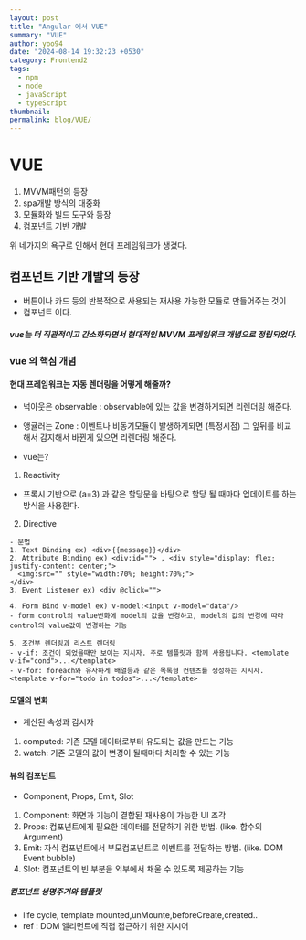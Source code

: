 ```yaml
---
layout: post
title: "Angular 에서 VUE"
summary: "VUE"
author: yoo94
date: "2024-08-14 19:32:23 +0530"
category: Frontend2
tags:
  - npm
  - node
  - javaScript
  - typeScript
thumbnail:
permalink: blog/VUE/
---
```


# VUE

1. MVVM패턴의 등장
2. spa개발 방식의 대중화
3. 모듈화와 빌드 도구와 등장
4. 컴포넌트 기반 개발

위 네가지의 욕구로 인해서 현대 프레임워크가 생겼다.

## 컴포넌트 기반 개발의 등장

- 버튼이나 카드 등의 반복적으로 사용되는 재사용 가능한 모듈로 만들어주는 것이
- 컴포넌트 이다.

##### vue는 더 직관적이고 간소화되면서 현대적인 MVVM 프레임워크 개념으로 정립되었다.

### vue 의 핵심 개념

#### 현대 프레임워크는 자동 렌더링을 어떻게 해줄까?

- 넉아웃은 observable : observable에 있는 값을 변경하게되면 리렌더링 해준다.
- 앵귤러는 Zone : 이벤트나 비동기모듈이 발생하게되면 (특정시점) 그 앞뒤를 비교해서 감지해서 바뀐게 있으면 리렌더링 해준다.

- vue는?

1. Reactivity

- 프록시 기반으로 (a=3) 과 같은 할당문을 바탕으로 할당 될 때마다 업데이트를 하는 방식을 사용한다.

2. Directive

```text
- 문법
1. Text Binding ex) <div>{{message}}</div>
2. Attribute Binding ex) <div:id=""> , <div style="display: flex; justify-content: center;">
  <img:src="" style="width:70%; height:70%;">
</div>
3. Event Listener ex) <div @click="">

4. Form Bind v-model ex) v-model:<input v-model="data"/>
- form control의 value변화에 model릐 값을 변경하고, model의 값의 변경에 따라 control의 value값이 변경하는 기능

5. 조건부 렌더링과 리스트 렌더링
- v-if: 조건이 되었을때만 보이는 지시자. 주로 템플릿과 함께 사용됩니다. <template v-if="cond">...</template>
- v-for: foreach와 유사하게 배열등과 같은 목록형 컨텐츠를 생성하는 지시자. <template v-for="todo in todos">...</template>
```

#### 모델의 변화

- 계산된 속성과 감시자

1. computed: 기존 모델 데이터로부터 유도되는 값을 만드는 기능
2. watch: 기존 모델의 값이 변경이 될때마다 처리할 수 있는 기능

#### 뷰의 컴포넌트

- Component, Props, Emit, Slot

1. Component: 화면과 기능이 결합된 재사용이 가능한 UI 조각
2. Props: 컴포넌트에게 필요한 데이터를 전달하기 위한 방법. (like. 함수의 Argument)
3. Emit: 자식 컴포넌트에서 부모컴포넌트로 이벤트를 전달하는 방법. (like. DOM Event bubble)
4. Slot: 컴포넌트의 빈 부분을 외부에서 채울 수 있도록 제공하는 기능

##### 컴포넌트 생명주기와 템플릿

- life cycle, template
  mounted,unMounte,beforeCreate,created..
- ref : DOM 엘리먼트에 직접 접근하기 위한 지시어
